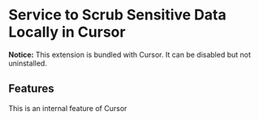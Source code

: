 # Service to Scrub Sensitive Data Locally in Cursor

**Notice:** This extension is bundled with Cursor. It can be disabled but not uninstalled.

## Features

This is an internal feature of Cursor
